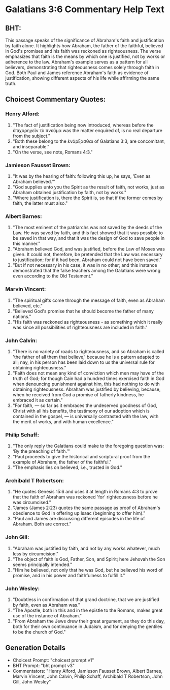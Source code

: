 # Galatians 3:6 Commentary Help Text

## BHT:
This passage speaks of the significance of Abraham's faith and justification by faith alone. It highlights how Abraham, the father of the faithful, believed in God's promises and his faith was reckoned as righteousness. The verse emphasizes that faith is the means by which one is justified, not by works or adherence to the law. Abraham's example serves as a pattern for all believers, demonstrating that righteousness comes solely through faith in God. Both Paul and James reference Abraham's faith as evidence of justification, showing different aspects of his life while affirming the same truth.

## Choicest Commentary Quotes:
### Henry Alford:
1. "The fact of justification being now introduced, whereas before the ἐπιχορηγεῖν τὸ πνεῦμα was the matter enquired of, is no real departure from the subject." 
2. "Both these belong to the ἐνάρξασθαι of Galatians 3:3, are concomitant, and inseparable."
3. "On the verse, see note, Romans 4:3."

### Jamieson Fausset Brown:
1. "It was by the hearing of faith: following this up, he says, 'Even as Abraham believed.'"
2. "God supplies unto you the Spirit as the result of faith, not works, just as Abraham obtained justification by faith, not by works."
3. "Where justification is, there the Spirit is, so that if the former comes by faith, the latter must also."

### Albert Barnes:
1. "The most eminent of the patriarchs was not saved by the deeds of the Law. He was saved by faith, and this fact showed that it was possible to be saved in that way, and that it was the design of God to save people in this manner."
2. "Abraham believed God, and was justified, before the Law of Moses was given. It could not, therefore, be pretended that the Law was necessary to justification; for if it had been, Abraham could not have been saved."
3. "But if not necessary in his case, it was in no other; and this instance demonstrated that the false teachers among the Galatians were wrong even according to the Old Testament."

### Marvin Vincent:
1. "The spiritual gifts come through the message of faith, even as Abraham believed, etc."
2. "Believed God's promise that he should become the father of many nations."
3. "His faith was reckoned as righteousness - as something which it really was since all possibilities of righteousness are included in faith."

### John Calvin:
1. "There is no variety of roads to righteousness, and so Abraham is called 'the father of all them that believe,' because he is a pattern adapted to all; nay, in his person has been laid down to us the universal rule for obtaining righteousness."
2. "Faith does not mean any kind of conviction which men may have of the truth of God; for though Cain had a hundred times exercised faith in God when denouncing punishment against him, this had nothing to do with obtaining righteousness. Abraham was justified by believing, because, when he received from God a promise of fatherly kindness, he embraced it as certain."
3. "For faith, — so far as it embraces the undeserved goodness of God, Christ with all his benefits, the testimony of our adoption which is contained in the gospel, — is universally contrasted with the law, with the merit of works, and with human excellence."

### Philip Schaff:
1. "The only reply the Galatians could make to the foregoing question was: ‘By the preaching of faith.’" 
2. "Paul proceeds to give the historical and scriptural proof from the example of Abraham, the father of the faithful." 
3. "The emphasis lies on believed, i.e., trusted in God."

### Archibald T Robertson:
1. "He quotes Genesis 15:6 and uses it at length in Romans 4:3 to prove that the faith of Abraham was reckoned 'for' righteousness before he was circumcised."
2. "James (James 2:23) quotes the same passage as proof of Abraham's obedience to God in offering up Isaac (beginning to offer him)."
3. "Paul and James are discussing different episodes in the life of Abraham. Both are correct."

### John Gill:
1. "Abraham was justified by faith, and not by any works whatever, much less by circumcision."
2. "The object of faith is God, Father, Son, and Spirit; here Jehovah the Son seems principally intended."
3. "Him he believed, not only that he was God, but he believed his word of promise, and in his power and faithfulness to fulfill it."

### John Wesley:
1. "Doubtless in confirmation of that grand doctrine, that we are justified by faith, even as Abraham was."
2. "The Apostle, both in this and in the epistle to the Romans, makes great use of the instance of Abraham."
3. "From Abraham the Jews drew their great argument, as they do this day, both for their own continuance in Judaism, and for denying the gentiles to be the church of God."


## Generation Details
- Choicest Prompt: "choicest prompt v1"
- BHT Prompt: "bht prompt v3"
- Commentators: "Henry Alford, Jamieson Fausset Brown, Albert Barnes, Marvin Vincent, John Calvin, Philip Schaff, Archibald T Robertson, John Gill, John Wesley"
